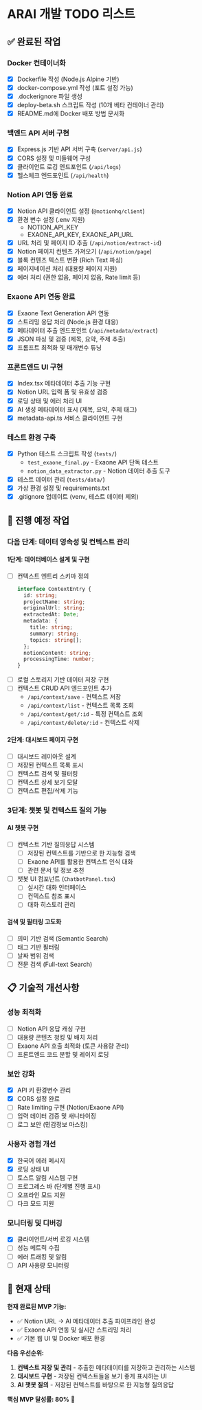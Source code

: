 # ARAI 개발 TODO 리스트

## ✅ 완료된 작업

### Docker 컨테이너화
- [x] Dockerfile 작성 (Node.js Alpine 기반)
- [x] docker-compose.yml 작성 (포트 설정 가능)
- [x] .dockerignore 파일 생성
- [x] deploy-beta.sh 스크립트 작성 (10개 베타 컨테이너 관리)
- [x] README.md에 Docker 배포 방법 문서화

### 백엔드 API 서버 구현
- [x] Express.js 기반 API 서버 구축 (`server/api.js`)
- [x] CORS 설정 및 미들웨어 구성
- [x] 클라이언트 로깅 엔드포인트 (`/api/logs`)
- [x] 헬스체크 엔드포인트 (`/api/health`)

### Notion API 연동 완료
- [x] Notion API 클라이언트 설정 (`@notionhq/client`)
- [x] 환경 변수 설정 (.env 지원)
  - NOTION_API_KEY
  - EXAONE_API_KEY, EXAONE_API_URL
- [x] URL 처리 및 페이지 ID 추출 (`/api/notion/extract-id`)
- [x] Notion 페이지 컨텐츠 가져오기 (`/api/notion/page`)
- [x] 블록 컨텐츠 텍스트 변환 (Rich Text 파싱)
- [x] 페이지네이션 처리 (대용량 페이지 지원)
- [x] 에러 처리 (권한 없음, 페이지 없음, Rate limit 등)

### Exaone API 연동 완료
- [x] Exaone Text Generation API 연동
- [x] 스트리밍 응답 처리 (Node.js 환경 대응)
- [x] 메타데이터 추출 엔드포인트 (`/api/metadata/extract`)
- [x] JSON 파싱 및 검증 (제목, 요약, 주제 추출)
- [x] 프롬프트 최적화 및 매개변수 튜닝

### 프론트엔드 UI 구현
- [x] Index.tsx 메타데이터 추출 기능 구현
- [x] Notion URL 입력 폼 및 유효성 검증
- [x] 로딩 상태 및 에러 처리 UI
- [x] AI 생성 메타데이터 표시 (제목, 요약, 주제 태그)
- [x] metadata-api.ts 서비스 클라이언트 구현

### 테스트 환경 구축
- [x] Python 테스트 스크립트 작성 (`tests/`)
  - `test_exaone_final.py` - Exaone API 단독 테스트
  - `notion_data_extractor.py` - Notion 데이터 추출 도구
- [x] 테스트 데이터 관리 (`tests/data/`)
- [x] 가상 환경 설정 및 requirements.txt
- [x] .gitignore 업데이트 (venv, 테스트 데이터 제외)

## 🚀 진행 예정 작업

### 다음 단계: 데이터 영속성 및 컨텍스트 관리

#### 1단계: 데이터베이스 설계 및 구현
- [ ] 컨텍스트 엔트리 스키마 정의
  ```typescript
  interface ContextEntry {
    id: string;
    projectName: string;
    originalUrl: string;
    extractedAt: Date;
    metadata: {
      title: string;
      summary: string;
      topics: string[];
    };
    notionContent: string;
    processingTime: number;
  }
  ```
- [ ] 로컬 스토리지 기반 데이터 저장 구현
- [ ] 컨텍스트 CRUD API 엔드포인트 추가
  - `/api/context/save` - 컨텍스트 저장
  - `/api/context/list` - 컨텍스트 목록 조회
  - `/api/context/get/:id` - 특정 컨텍스트 조회
  - `/api/context/delete/:id` - 컨텍스트 삭제

#### 2단계: 대시보드 페이지 구현
- [ ] 대시보드 레이아웃 설계
- [ ] 저장된 컨텍스트 목록 표시
- [ ] 컨텍스트 검색 및 필터링
- [ ] 컨텍스트 상세 보기 모달
- [ ] 컨텍스트 편집/삭제 기능

### 3단계: 챗봇 및 컨텍스트 질의 기능

#### AI 챗봇 구현
- [ ] 컨텍스트 기반 질의응답 시스템
  - [ ] 저장된 컨텍스트를 기반으로 한 지능형 검색
  - [ ] Exaone API를 활용한 컨텍스트 인식 대화
  - [ ] 관련 문서 및 정보 추천
- [ ] 챗봇 UI 컴포넌트 (`ChatbotPanel.tsx`)
  - [ ] 실시간 대화 인터페이스
  - [ ] 컨텍스트 참조 표시
  - [ ] 대화 히스토리 관리

#### 검색 및 필터링 고도화
- [ ] 의미 기반 검색 (Semantic Search)
- [ ] 태그 기반 필터링
- [ ] 날짜 범위 검색
- [ ] 전문 검색 (Full-text Search)

## 📋 기술적 개선사항

### 성능 최적화
- [ ] Notion API 응답 캐싱 구현
- [ ] 대용량 콘텐츠 청킹 및 배치 처리
- [ ] Exaone API 호출 최적화 (토큰 사용량 관리)
- [ ] 프론트엔드 코드 분할 및 레이지 로딩

### 보안 강화
- [x] API 키 환경변수 관리
- [x] CORS 설정 완료
- [ ] Rate limiting 구현 (Notion/Exaone API)
- [ ] 입력 데이터 검증 및 새니타이징
- [ ] 로그 보안 (민감정보 마스킹)

### 사용자 경험 개선
- [x] 한국어 에러 메시지
- [x] 로딩 상태 UI
- [ ] 토스트 알림 시스템 구현
- [ ] 프로그레스 바 (단계별 진행 표시)
- [ ] 오프라인 모드 지원
- [ ] 다크 모드 지원

### 모니터링 및 디버깅
- [x] 클라이언트/서버 로깅 시스템
- [ ] 성능 메트릭 수집
- [ ] 에러 트래킹 및 알림
- [ ] API 사용량 모니터링

## 🔄 현재 상태

**현재 완료된 MVP 기능:**
- ✅ Notion URL → AI 메타데이터 추출 파이프라인 완성
- ✅ Exaone API 연동 및 실시간 스트리밍 처리
- ✅ 기본 웹 UI 및 Docker 배포 환경

**다음 우선순위:**
1. **컨텍스트 저장 및 관리** - 추출한 메타데이터를 저장하고 관리하는 시스템
2. **대시보드 구현** - 저장된 컨텍스트들을 보기 좋게 표시하는 UI
3. **AI 챗봇 질의** - 저장된 컨텍스트를 바탕으로 한 지능형 질의응답

**핵심 MVP 달성률: 80%** 🎉